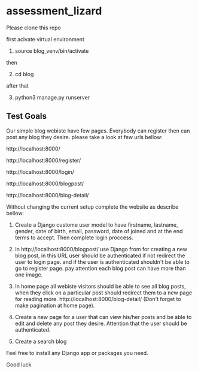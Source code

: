 # assessment_lizard
Please clone this repo

first acivate virtual environment

1) source blog_venv/bin/activate

then

2) cd blog

after that

3) python3 manage.py runserver

## Test Goals

Our simple blog webiste have few pages. Everybody can register then can post any blog they desire.
please take a look at few urls bellow:

http://localhost:8000/

http://localhost:8000/register/

http://localhost:8000/login/

http://localhost:8000/blogpost/

http://localhost:8000/blog-detail/

Without changing the current setup complete the website as describe bellow:

1) Create a Django custome user model to have firstname, lastname, gender, date of birth, email, password, date of joined and at the end terms to accept. Then complete login proccess.

2) In http://localhost:8000/blogpost/ use Django from for creating a new blog post, in this URL user should be authenticated if not redirect the user to login page.
and if the user is authenticated shouldn't be able to go to register page. pay attention each blog post can have more than one image.

3) In home page all webiste visitors should be able to see all blog posts, when they click on a particular post should redirect them to a new page for reading more.
http://localhost:8000/blog-detail/ (Don't forget to make pagination at home page).

4) Create a new page for a user that can view his/her posts and be able to edit and delete any post they desire. Attention that the user should be authenticated.

5) Create a search blog

Feel free to install any Django app or packages you need.

Good luck






